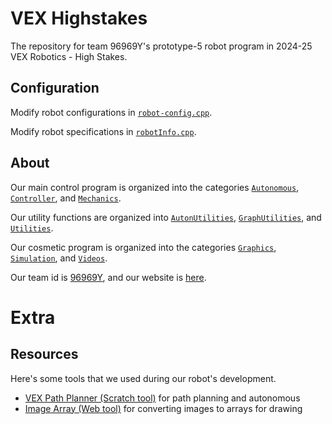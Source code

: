 # VEX Highstakes

The repository for team 96969Y's prototype-5 robot program in 2024-25 VEX Robotics - High Stakes.

## Configuration

Modify robot configurations in [`robot-config.cpp`](./src/robot-config.cpp).

Modify robot specifications in [`robotInfo.cpp`](./src/Utilities/robotInfo.cpp).

## About

Our main control program is organized into the categories [`Autonomous`](./include/Autonomous/), [`Controller`](./include/Controller/), and [`Mechanics`](./include/Mechanics/).

Our utility functions are organized into [`AutonUtilities`](./include/AutonUtilities/), [`GraphUtilities`](./include/GraphUtilities/), and [`Utilities`](./include/Utilities/).

Our cosmetic program is organized into the categories [`Graphics`](./include/Graphics/), [`Simulation`](./include/Simulation/), and [`Videos`](./include/Videos/).

Our team id is [96969Y](https://www.robotevents.com/teams/VRC/96969Y), and our website is [here](https://mariochao.github.io/vex-pas1/).

# Extra

## Resources

Here's some tools that we used during our robot's development.
- [VEX Path Planner (Scratch tool)](https://scratch.mit.edu/projects/921506148/) for path planning and autonomous
- [Image Array (Web tool)](https://mariochao.github.io/image-array/) for converting images to arrays for drawing
